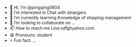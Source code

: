 - 👋 Hi, I’m @pingqing0604
- 👀 I’m interested in Chat with strangers
- 🌱 I’m currently learning Knowledge of shipping management
- 💞️ I’m looking to collaborate on ...
- 📫 How to reach me Line:sdfghyahoo.com
- 😄 Pronouns: student
- ⚡ Fun fact: ...

<!---
pingqing0604/pingqing0604 is a ✨ special ✨ repository because its `README.md` (this file) appears on your GitHub profile.
You can click the Preview link to take a look at your changes.
--->
